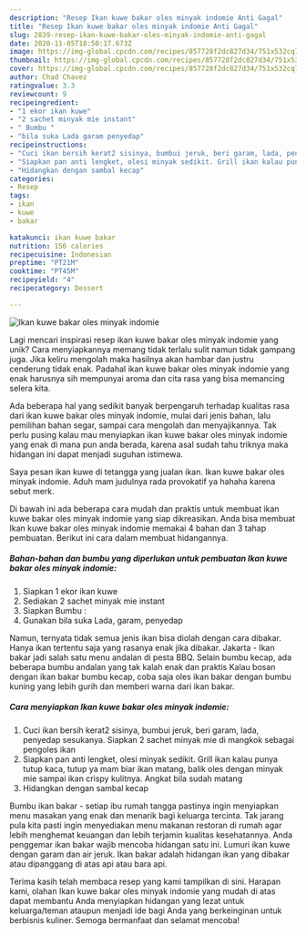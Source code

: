```yaml
---
description: "Resep Ikan kuwe bakar oles minyak indomie Anti Gagal"
title: "Resep Ikan kuwe bakar oles minyak indomie Anti Gagal"
slug: 2839-resep-ikan-kuwe-bakar-oles-minyak-indomie-anti-gagal
date: 2020-11-05T18:50:17.673Z
image: https://img-global.cpcdn.com/recipes/857728f2dc827d34/751x532cq70/ikan-kuwe-bakar-oles-minyak-indomie-foto-resep-utama.jpg
thumbnail: https://img-global.cpcdn.com/recipes/857728f2dc827d34/751x532cq70/ikan-kuwe-bakar-oles-minyak-indomie-foto-resep-utama.jpg
cover: https://img-global.cpcdn.com/recipes/857728f2dc827d34/751x532cq70/ikan-kuwe-bakar-oles-minyak-indomie-foto-resep-utama.jpg
author: Chad Chavez
ratingvalue: 3.3
reviewcount: 9
recipeingredient:
- "1 ekor ikan kuwe"
- "2 sachet minyak mie instant"
- " Bumbu "
- "bila suka Lada garam penyedap"
recipeinstructions:
- "Cuci ikan bersih kerat2 sisinya, bumbui jeruk, beri garam, lada, penyedap sesukanya. Siapkan 2 sachet minyak mie di mangkok sebagai pengoles ikan"
- "Siapkan pan anti lengket, olesi minyak sedikit. Grill ikan kalau punya tutup kaca, tutup ya mam biar ikan matang, balik oles dengan minyak mie sampai ikan crispy kulitnya. Angkat bila sudah matang"
- "Hidangkan dengan sambal kecap"
categories:
- Resep
tags:
- ikan
- kuwe
- bakar

katakunci: ikan kuwe bakar 
nutrition: 156 calories
recipecuisine: Indonesian
preptime: "PT21M"
cooktime: "PT45M"
recipeyield: "4"
recipecategory: Dessert

---
```



![Ikan kuwe bakar oles minyak indomie](https://img-global.cpcdn.com/recipes/857728f2dc827d34/751x532cq70/ikan-kuwe-bakar-oles-minyak-indomie-foto-resep-utama.jpg)

Lagi mencari inspirasi resep ikan kuwe bakar oles minyak indomie yang unik? Cara menyiapkannya memang tidak terlalu sulit namun tidak gampang juga. Jika keliru mengolah maka hasilnya akan hambar dan justru cenderung tidak enak. Padahal ikan kuwe bakar oles minyak indomie yang enak harusnya sih mempunyai aroma dan cita rasa yang bisa memancing selera kita.

Ada beberapa hal yang sedikit banyak berpengaruh terhadap kualitas rasa dari ikan kuwe bakar oles minyak indomie, mulai dari jenis bahan, lalu pemilihan bahan segar, sampai cara mengolah dan menyajikannya. Tak perlu pusing kalau mau menyiapkan ikan kuwe bakar oles minyak indomie yang enak di mana pun anda berada, karena asal sudah tahu triknya maka hidangan ini dapat menjadi suguhan istimewa.

Saya pesan ikan kuwe di tetangga yang jualan ikan. Ikan kuwe bakar oles minyak indomie. Aduh mam judulnya rada provokatif ya hahaha karena sebut merk.


Di bawah ini ada beberapa cara mudah dan praktis untuk membuat ikan kuwe bakar oles minyak indomie yang siap dikreasikan. Anda bisa membuat Ikan kuwe bakar oles minyak indomie memakai 4 bahan dan 3 tahap pembuatan. Berikut ini cara dalam membuat hidangannya.

<!--inarticleads1-->

##### Bahan-bahan dan bumbu yang diperlukan untuk pembuatan Ikan kuwe bakar oles minyak indomie:

1. Siapkan 1 ekor ikan kuwe
1. Sediakan 2 sachet minyak mie instant
1. Siapkan  Bumbu :
1. Gunakan bila suka Lada, garam, penyedap


Namun, ternyata tidak semua jenis ikan bisa diolah dengan cara dibakar. Hanya ikan tertentu saja yang rasanya enak jika dibakar. Jakarta - Ikan bakar jadi salah satu menu andalan di pesta BBQ. Selain bumbu kecap, ada beberapa bumbu andalan yang tak kalah enak dan praktis Kalau bosan dengan ikan bakar bumbu kecap, coba saja oles ikan bakar dengan bumbu kuning yang lebih gurih dan memberi warna dari ikan bakar. 

<!--inarticleads2-->

##### Cara menyiapkan Ikan kuwe bakar oles minyak indomie:

1. Cuci ikan bersih kerat2 sisinya, bumbui jeruk, beri garam, lada, penyedap sesukanya. Siapkan 2 sachet minyak mie di mangkok sebagai pengoles ikan
1. Siapkan pan anti lengket, olesi minyak sedikit. Grill ikan kalau punya tutup kaca, tutup ya mam biar ikan matang, balik oles dengan minyak mie sampai ikan crispy kulitnya. Angkat bila sudah matang
1. Hidangkan dengan sambal kecap


Bumbu ikan bakar - setiap ibu rumah tangga pastinya ingin menyiapkan menu masakan yang enak dan menarik bagi keluarga tercinta. Tak jarang pula kita pasti ingin menyediakan menu makanan restoran di rumah agar lebih menghemat keuangan dan lebih terjamin kualitas kesehatannya. Anda penggemar ikan bakar wajib mencoba hidangan satu ini. Lumuri ikan kuwe dengan garam dan air jeruk. Ikan bakar adalah hidangan ikan yang dibakar atau dipanggang di atas api atau bara api. 

Terima kasih telah membaca resep yang kami tampilkan di sini. Harapan kami, olahan Ikan kuwe bakar oles minyak indomie yang mudah di atas dapat membantu Anda menyiapkan hidangan yang lezat untuk keluarga/teman ataupun menjadi ide bagi Anda yang berkeinginan untuk berbisnis kuliner. Semoga bermanfaat dan selamat mencoba!
